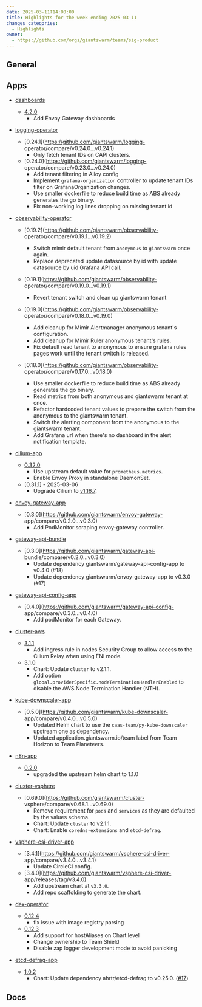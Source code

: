 ```yaml
---
date: 2025-03-11T14:00:00
title: Highlights for the week ending 2025-03-11
changes_categories:
  - Highlights
owner:
  - https://github.com/orgs/giantswarm/teams/sig-product
---
```


## General

<!-- This where BREAKING CHANGES ARE HIGHLIGHTED -->

## Apps

- [dashboards](https://github.com/giantswarm/dashboards) 
  - [4.2.0](https://github.com/giantswarm/dashboards/compare/v4.1.0...v4.2.0) 
      * Add Envoy Gateway dashboards
- [logging-operator](https://github.com/giantswarm/logging-operator) 
  - [0.24.1](https://github.com/giantswarm/logging-
operator/compare/v0.24.0...v0.24.1) 
      * Only fetch tenant IDs on CAPI clusters.
  - [0.24.0](https://github.com/giantswarm/logging-
operator/compare/v0.23.0...v0.24.0) 
      * Add tenant filtering in Alloy config
      * Implement `grafana-organization` controller to update tenant IDs filter on GrafanaOrganization changes.
      * Use smaller dockerfile to reduce build time as ABS already generates the go binary.
      * Fix non-working log lines dropping on missing tenant id 


- [observability-operator](https://github.com/giantswarm/observability-operator) 
  - [0.19.2](https://github.com/giantswarm/observability-
operator/compare/v0.19.1...v0.19.2) 
      * Switch mimir default tenant from `anonymous` to `giantswarm` once again.
      * Replace deprecated update datasource by id with update datasource by uid Grafana API call.
  - [0.19.1](https://github.com/giantswarm/observability-
operator/compare/v0.19.0...v0.19.1) 
      * Revert tenant switch and clean up giantswarm tenant 


  - [0.19.0](https://github.com/giantswarm/observability-
operator/compare/v0.18.0...v0.19.0) 
      * Add cleanup for Mimir Alertmanager anonymous tenant's configuration.
      * Add cleanup for Mimir Ruler anonymous tenant's rules.
      * Fix default read tenant to anonymous to ensure grafana rules pages work until the tenant switch is released. 


  - [0.18.0](https://github.com/giantswarm/observability-
operator/compare/v0.17.0...v0.18.0) 
      * Use smaller dockerfile to reduce build time as ABS already generates the go binary.
      * Read metrics from both anonymous and giantswarm tenant at once.
      * Refactor hardcoded tenant values to prepare the switch from the anonymous to the giantswarm tenant.
      * Switch the alerting component from the anonymous to the giantswarm tenant.
      * Add Grafana url when there's no dashboard in the alert notification template. 


- [cilium-app](https://github.com/giantswarm/cilium-app) 
  - [0.32.0](https://github.com/giantswarm/cilium-app/compare/v0.31.0...v0.32.0)
      * Use upstream default value for `prometheus.metrics`.
      * Enable Envoy Proxy in standalone DaemonSet.
  - [0.31.1] - 2025-03-06
      * Upgrade Cilium to [v1.16.7](https://github.com/cilium/cilium/releases/tag/v1.16.7). 


- [envoy-gateway-app](https://github.com/giantswarm/envoy-gateway-app) 
  - [0.3.0](https://github.com/giantswarm/envoy-gateway-
app/compare/v0.2.0...v0.3.0) 
      * Add PodMonitor scraping envoy-gateway controller.
- [gateway-api-bundle](https://github.com/giantswarm/gateway-api-bundle) 
  - [0.3.0](https://github.com/giantswarm/gateway-api-
bundle/compare/v0.2.0...v0.3.0) 
      * Update dependency giantswarm/gateway-api-config-app to v0.4.0 (#18)
      * Update dependency giantswarm/envoy-gateway-app to v0.3.0 (#17)
- [gateway-api-config-app](https://github.com/giantswarm/gateway-api-config-app) 
  - [0.4.0](https://github.com/giantswarm/gateway-api-config-
app/compare/v0.3.0...v0.4.0) 
      * Add podMonitor for each Gateway.
- [cluster-aws](https://github.com/giantswarm/cluster-aws) 
  - [3.1.1](https://github.com/giantswarm/cluster-aws/compare/v3.1.0...v3.1.1) 
      * Add ingress rule in nodes Security Group to allow access to the Cilium Relay when using ENI mode.
  - [3.1.0](https://github.com/giantswarm/cluster-aws/compare/v3.0.0...v3.1.0) 
      * Chart: Update `cluster` to v2.1.1.
      * Add option `global.providerSpecific.nodeTerminationHandlerEnabled` to disable the AWS Node Termination Handler (NTH). 


- [kube-downscaler-app](https://github.com/giantswarm/kube-downscaler-app) 
  - [0.5.0](https://github.com/giantswarm/kube-downscaler-
app/compare/v0.4.0...v0.5.0) 
      * Updated Helm chart to use the `caas-team/py-kube-downscaler` upstream one as dependency.
      * Updated application.giantswarm.io/team label from Team Horizon to Team Planeteers.
- [n8n-app](https://github.com/giantswarm/n8n-app) 
  - [0.2.0](https://github.com/giantswarm/n8n-app/compare/v0.1.6...v0.2.0) 
      * upgraded the upstream helm chart to 1.1.0
- [cluster-vsphere](https://github.com/giantswarm/cluster-vsphere) 
  - [0.69.0](https://github.com/giantswarm/cluster-
vsphere/compare/v0.68.1...v0.69.0) 
      * Remove requirement for `pods` and `services` as they are defaulted by the values schema.
      * Chart: Update `cluster` to v2.1.1.
      * Chart: Enable `coredns-extensions` and `etcd-defrag`.
- [vsphere-csi-driver-app](https://github.com/giantswarm/vsphere-csi-driver-app) 
  - [3.4.1](https://github.com/giantswarm/vsphere-csi-driver-
app/compare/v3.4.0...v3.4.1) 
      * Update CircleCI config.
  - [3.4.0](https://github.com/giantswarm/vsphere-csi-driver-
app/releases/tag/v3.4.0) 
      * Add upstream chart at `v3.3.0`.
      * Add repo scaffolding to generate the chart. 


- [dex-operator](https://github.com/giantswarm/dex-operator) 
  - [0.12.4](https://github.com/giantswarm/dex-operator/compare/v0.12.3...v0.12.4)
      * fix issue with image registry parsing
  - [0.12.3](https://github.com/giantswarm/dex-operator/compare/v0.12.2...v0.12.3)
      * Add support for hostAliases on Chart level
      * Change ownership to Team Shield
      * Disable zap logger development mode to avoid panicking 


- [etcd-defrag-app](https://github.com/giantswarm/etcd-defrag-app) 
  - [1.0.2](https://github.com/giantswarm/etcd-defrag-app/compare/v1.0.1...v1.0.2)
      * Chart: Update dependency ahrtr/etcd-defrag to v0.25.0. ([#17](https://github.com/giantswarm/etcd-defrag-app/pull/17))

## Docs

<!-- FER is filling this one -->
